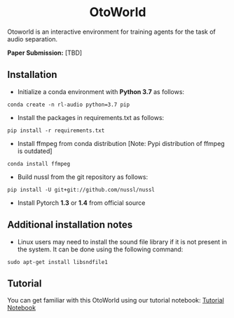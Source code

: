 <h1 align="center">OtoWorld</h1>

Otoworld is an interactive environment for training agents for the task of audio separation. <br>

**Paper Submission:** [TBD]

## Installation 

* Initialize a conda environment with **Python 3.7** as follows: 
```
conda create -n rl-audio python=3.7 pip
```
* Install the packages in requirements.txt as follows: 
```
pip install -r requirements.txt
```
* Install ffmpeg from conda distribution [Note: Pypi distribution of ffmpeg is outdated]
```
conda install ffmpeg
```
* Build nussl from the git repository as follows: 
```
pip install -U git+git://github.com/nussl/nussl
```
* Install Pytorch **1.3** or **1.4** from official source 

## Additional installation notes 
* Linux users may need to install the sound file library if it is not present in the system. It can be done using the following command: 
```
sudo apt-get install libsndfile1
```

## Tutorial 
You can get familiar with this OtoWorld using our tutorial notebook: [Tutorial Notebook](https://github.com/pseeth/rl_for_audition/blob/master/rl-audition/notebooks/tutorial.ipynb)



